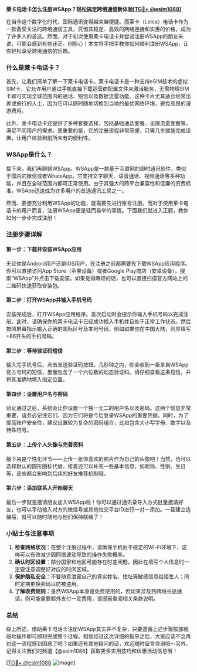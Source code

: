 **莱卡电话卡怎么注册WSApp？轻松搞定跨境通信新体验[[TG💪+ @esim1088](https://t.me/s/esim1088)]**

在当今这个数字化时代，国际通讯变得越来越便捷。而莱卡（Leica）电话卡作为一款备受关注的跨境通信工具，凭借其稳定、高效的网络连接和实惠的价格，成为了许多人的首选。然而，对于初次使用莱卡电话卡并尝试注册WSApp的朋友来说，可能会感到有些迷茫。别担心！本文将手把手教你如何顺利注册WSApp，让你轻松享受跨境通信的乐趣。

### 什么是莱卡电话卡？

首先，让我们简单了解一下莱卡电话卡。莱卡电话卡是一种支持eSIM技术的虚拟SIM卡，它允许用户通过手机直接下载运营商配置文件来激活服务，无需物理SIM卡即可实现全球范围内的通话、短信以及数据流量功能。这种卡片尤其适合经常出差或旅行的人士，因为它可以随时随地切换到当地的最优网络环境，避免高昂的漫游费用。

此外，莱卡电话卡还提供了多种套餐选择，包括基础通话套餐、无限流量套餐等，满足不同用户的需求。更重要的是，它的注册流程非常简便，只需几步就能完成设置，让用户体验到前所未有的便利性。

### WSApp是什么？

接下来，我们再聊聊WSApp。WSApp是一款基于互联网的即时通讯软件，类似于国内的微信或者WhatsApp。它支持文字聊天、语音通话、视频通话等多种功能，并且在全球范围内都可正常使用。由于其强大的跨平台兼容性和低廉的资费标准，WSApp迅速成为许多用户的首选通讯工具之一。

然而，要想充分利用WSApp的功能，就需要先进行账号注册。而对于使用莱卡电话卡的用户而言，注册WSApp更是轻而易举的事情。下面我们就进入正题，教你如何一步步完成注册！

### 注册步骤详解

#### 第一步：下载并安装WSApp应用

无论你是Android用户还是iOS用户，在注册之前都需要先下载WSApp应用程序。你可以直接访问App Store（苹果设备）或者Google Play商店（安卓设备），搜索“WSApp”并点击下载安装。如果觉得麻烦的话，也可以直接扫描官方网站上的二维码快速获取安装包。

#### 第二步：打开WSApp并输入手机号码

安装完成后，打开WSApp应用程序。首次启动时会提示你输入手机号码以完成注册。此时，请确保你的莱卡电话卡已经成功插入手机并且处于正常工作状态。然后按照屏幕指示输入正确的国际区号及本地号码，例如如果你在中国大陆，则应填写+86开头的手机号码。

#### 第三步：等待验证码短信

输入完手机号后，点击发送验证码按钮。几秒钟之内，你会收到一条来自WSApp官方号码的短信，里面包含了一个六位数的动态验证码。请仔细查看这条短信，并将其准确地填入指定位置。

#### 第四步：设置用户名与密码

验证通过之后，系统会让你设置一个独一无二的用户名以及密码。这两个信息非常重要，请务必记住它们，因为它们将是今后登录WSApp的重要凭据。同时，为了提高账户安全性，建议设置较为复杂的密码组合，比如包含大小写字母、数字以及特殊符号。

#### 第五步：上传个人头像与完善资料

接下来是个性化环节——上传一张你喜欢的照片作为自己的头像吧！当然，也可以选择默认的圆形图标代替。接着还可以补充一些基本信息，如昵称、性别、生日等，这些都会影响到后续的好友推荐机制哦。

#### 第六步：添加联系人开始聊天

最后一步就是邀请朋友加入WSApp啦！你可以通过通讯录导入方式批量邀请好友，也可以手动输入对方的微信号或其他社交平台ID进行一对一添加。一旦建立连接后，就可以随时随地与他们保持联络了！

### 小贴士与注意事项

1. **检查网络状况**：在整个注册过程中，请确保手机处于稳定的Wi-Fi环境下，这样可以有效减少因网络波动导致的操作失败概率。
2. **确认时区设置**：部分国家和地区可能存在时差问题，因此在填写个人信息时一定要注意调整好对应的时间区域。
3. **保护隐私安全**：不要随意泄露自己的真实姓名、住址等敏感信息给陌生人；同时定期更换密码以防被盗用。
4. **了解收费规则**：虽然WSApp本身是免费使用的，但如果涉及到跨境长途通话，则可能需要额外支付一定费用，请提前查阅相关条款说明。

### 总结

综上所述，借助莱卡电话卡注册WSApp其实并不复杂，只要遵循上述步骤按部就班地操作即可顺利完成整个过程。相信经过这次详细的指导之后，大家应该不会再对这一流程感到困惑了吧？如果还有其他疑问的话，欢迎随时留言咨询哦～另外，记得关注我们的频道【@esim1088】获取更多实用技巧和优惠活动信息哦！

[[TG💪+ @esim1088](https://t.me/s/esim1088) ![Image](https://i.postimg.cc/4NQfJmqS/Snipaste-2025-05-13-00-14-12.png)]